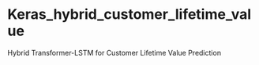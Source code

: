 # Keras_hybrid_customer_lifetime_value
Hybrid Transformer-LSTM for Customer Lifetime Value Prediction

